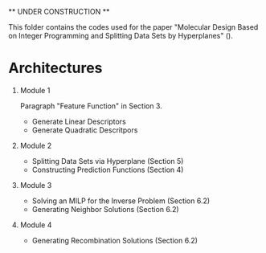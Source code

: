 ** UNDER CONSTRUCTION **

This folder contains the codes used for the paper 
"Molecular Design Based on Integer Programming and Splitting Data Sets by Hyperplanes"
().

# Architectures
1. Module 1
   
   Paragraph "Feature Function" in Section 3.
   - Generate Linear Descriptors
   - Generate Quadratic Descritpors
1. Module 2
   - Splitting Data Sets via Hyperplane (Section 5)
   - Constructing Prediction Functions (Section 4)
1. Module 3
   - Solving an MILP for the Inverse Problem (Section 6.2)
   - Generating Neighbor Solutions (Section 6.2)
1. Module 4
   - Generating Recombination Solutions (Section 6.2)


